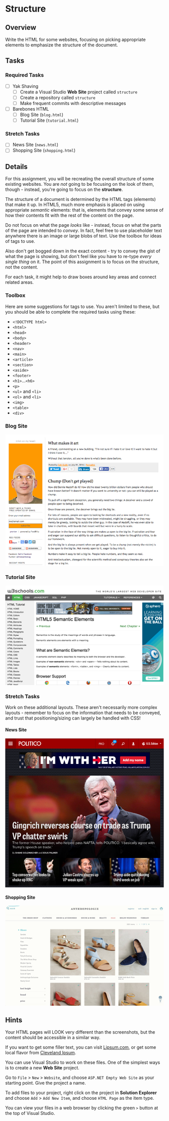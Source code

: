 # Structure

## Overview

Write the HTML for some websites, focusing on picking appropriate elements to emphasize the structure of the document.

## Tasks

### Required Tasks

- [ ] Yak Shaving
  - [ ] Create a Visual Studio **Web Site** project called `structure`
  - [ ] Create a repository called `structure`
  - [ ] Make frequent commits with descriptive messages
- [ ] Barebones HTML
  - [ ] Blog Site (`blog.html`)
  - [ ] Tutorial Site (`tutorial.html`)

### Stretch Tasks

- [ ] News Site (`news.html`)
- [ ] Shopping Site (`shopping.html`)

## Details

For this assignment, you will be recreating the overall structure of some existing websites. You are _not_ going to be focusing on the look of them, though - instead, you're going to focus on the **structure**.

The structure of a document is determined by the HTML tags (elements) that make it up. In HTML5, much more emphasis is placed on using appropriate _semantic_ elements: that is, elements that convey some sense of how their contents fit with the rest of the content on the page.

Do not focus on what the page _looks_ like - instead, focus on what the parts of the page are intended to _convey_. In fact, feel free to use placeholder text anywhere there is an image or large blobs of text. Use the toolbox for ideas of tags to use.

Also don't get bogged down in the exact content - try to convey the gist of what the page is showing, but don't feel like you have to re-type _every single thing_ on it. The point of this assignment is to focus on the structure, not the content.

For each task, it might help to draw boxes around key areas and connect related areas.

### Toolbox

Here are some suggestions for tags to use. You aren't limited to these, but you should be able to complete the required tasks using these:

* `<!DOCTYPE html>`
* `<html>`
* `<head>`
* `<body>`
* `<header>`
* `<nav>`
* `<main>`
* `<article>`
* `<section>`
* `<aside>`
* `<footer>`
* `<h1>`...`<h6>`
* `<p>`
* `<ul>` and `<li>`
* `<ol>` and `<li>`
* `<img>`
* `<table>`
* `<div>`

### Blog Site

![Blog Site](blogsite.png)

### Tutorial Site

![Tutorial Site](tutorialsite.png)

### Stretch Tasks

Work on these additional layouts. These aren't necessarily more complex layouts - remember to focus on the information that needs to be conveyed, and trust that positioning/sizing can largely be handled with CSS!

#### News Site

![News Site](newssite.png)

#### Shopping Site

![Shopping Site](shoppingsite.png)



## Hints

Your HTML pages will LOOK very different than the screenshots, but the content should be accessible in a similar way.

If you want to get some filler text, you can visit [Lipsum.com](http://www.lipsum.com/), or get some local flavor from [Cleveland Ipsum](http://localipsum.meyerweb.com/).

You can use Visual Studio to work on these files. One of the simplest ways is to create a new **Web Site** project.

Go to `File` > `New` > `Website`, and choose `ASP.NET Empty Web Site` as your starting point. Give the project a name.

To add files to your project, right click on the project in **Solution Explorer** and choose `Add` > `Add New Item`, and choose `HTML Page` as the item type.

You can view your files in a web browser by clicking the green `>` button at the top of Visual Studio.
